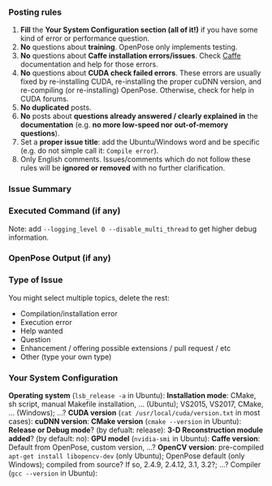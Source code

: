 ### Posting rules
1. **Fill** the **Your System Configuration section (all of it!)** if you have some kind of error or performance question.
2. **No** questions about **training**. OpenPose only implements testing.
3. **No** questions about **Caffe installation errors/issues**. Check [Caffe](http://caffe.berkeleyvision.org) documentation and help for those errors.
4. **No** questions about **CUDA check failed errors**. These errors are usually fixed by re-installing CUDA, re-installing the proper cuDNN version, and re-compiling (or re-installing) OpenPose. Otherwise, check for help in CUDA forums.
5. **No duplicated** posts.
6. **No** posts about **questions already answered / clearly explained in** the **documentation** (e.g. **no more low-speed nor out-of-memory questions**).
7. Set a **proper issue title**: add the Ubuntu/Windows word and be specific (e.g. do not simple call it: `Compile error`).
8. Only English comments.
Issues/comments which do not follow these rules will be **ignored or removed** with no further clarification.



### Issue Summary



### Executed Command (if any)
Note: add `--logging_level 0 --disable_multi_thread` to get higher debug information.



### OpenPose Output (if any)



### Type of Issue
You might select multiple topics, delete the rest:
- Compilation/installation error
- Execution error
- Help wanted
- Question
- Enhancement / offering possible extensions / pull request / etc
- Other (type your own type)



### Your System Configuration
**Operating system** (`lsb_release -a` in Ubuntu):
**Installation mode**: CMake, sh script, manual Makefile installation, ... (Ubuntu); VS2015, VS2017, CMake, ... (Windows); ...?
**CUDA version** (`cat /usr/local/cuda/version.txt` in most cases):
**cuDNN version**:
**CMake version** (`cmake --version` in Ubuntu):
**Release or Debug mode**? (by defualt: release):
**3-D Reconstruction module added**? (by default: no):
**GPU model** (`nvidia-smi` in Ubuntu):
**Caffe version**: Default from OpenPose, custom version, ...?
**OpenCV version**: pre-compiled `apt-get install libopencv-dev` (only Ubuntu); OpenPose default (only Windows); compiled from source? If so, 2.4.9, 2.4.12, 3.1, 3.2?; ...?
Compiler (`gcc --version` in Ubuntu):
